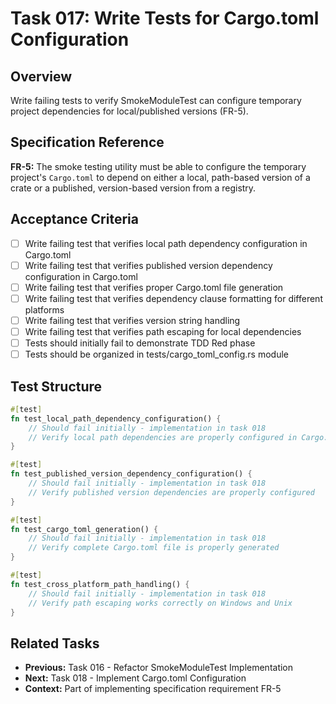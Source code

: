 # Task 017: Write Tests for Cargo.toml Configuration

## Overview
Write failing tests to verify SmokeModuleTest can configure temporary project dependencies for local/published versions (FR-5).

## Specification Reference
**FR-5:** The smoke testing utility must be able to configure the temporary project's `Cargo.toml` to depend on either a local, path-based version of a crate or a published, version-based version from a registry.

## Acceptance Criteria
- [ ] Write failing test that verifies local path dependency configuration in Cargo.toml
- [ ] Write failing test that verifies published version dependency configuration in Cargo.toml
- [ ] Write failing test that verifies proper Cargo.toml file generation
- [ ] Write failing test that verifies dependency clause formatting for different platforms
- [ ] Write failing test that verifies version string handling
- [ ] Write failing test that verifies path escaping for local dependencies
- [ ] Tests should initially fail to demonstrate TDD Red phase
- [ ] Tests should be organized in tests/cargo_toml_config.rs module

## Test Structure
```rust
#[test]
fn test_local_path_dependency_configuration() {
    // Should fail initially - implementation in task 018
    // Verify local path dependencies are properly configured in Cargo.toml
}

#[test]
fn test_published_version_dependency_configuration() {
    // Should fail initially - implementation in task 018
    // Verify published version dependencies are properly configured
}

#[test]
fn test_cargo_toml_generation() {
    // Should fail initially - implementation in task 018
    // Verify complete Cargo.toml file is properly generated
}

#[test]
fn test_cross_platform_path_handling() {
    // Should fail initially - implementation in task 018
    // Verify path escaping works correctly on Windows and Unix
}
```

## Related Tasks
- **Previous:** Task 016 - Refactor SmokeModuleTest Implementation
- **Next:** Task 018 - Implement Cargo.toml Configuration
- **Context:** Part of implementing specification requirement FR-5